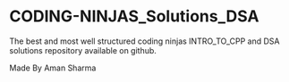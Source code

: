 # CODING-NINJAS_Solutions_DSA
 The best and most well structured coding ninjas INTRO_TO_CPP and DSA solutions repository available on github.
 

 Made By Aman Sharma
